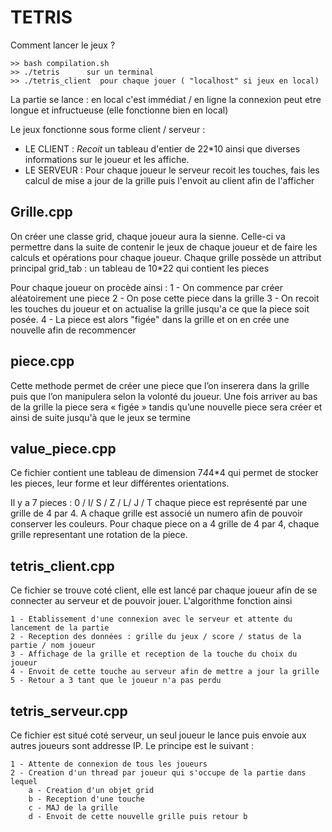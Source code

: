# TETRIS

Comment lancer le jeux ? 

	>> bash compilation.sh 
	>> ./tetris      sur un terminal
	>> ./tetris_client  pour chaque jouer ( "localhost" si jeux en local)

La partie se lance : en local c'est immédiat /  en ligne la connexion peut etre longue et infructueuse (elle fonctionne bien en local)


Le jeux fonctionne sous forme client / serveur : 
<ul>
 <li> LE CLIENT : <i> Recoit </i> un tableau d'entier de 22*10 ainsi que diverses informations sur le joueur et les affiche. </li>
 <li>  LE SERVEUR : Pour chaque joueur le serveur recoit les touches, fais les calcul de mise a jour de la grille puis l'envoit au client afin de l'afficher </li>
</ul>
	





## Grille.cpp

On créer une classe grid, chaque joueur aura la sienne. Celle-ci va permettre dans la suite de contenir le jeux de chaque joueur et de faire les calculs et opérations pour chaque joueur. Chaque grille possède un attribut principal grid_tab : un tableau de 10*22 qui contient les pieces

Pour chaque joueur on procède ainsi : 
	1 -  On commence par créer aléatoirement une piece 
	2 -  On pose cette piece dans la grille 
	3 -  On recoit les touches du joueur et on actualise la grille jusqu'a ce que la piece soit posée. 
	4 - La piece est alors "figée" dans la grille et on en crée une nouvelle afin de recommencer 




## piece.cpp

Cette methode permet de créer une piece que l’on inserera dans la grille puis que l’on manipulera selon la volonté du joueur. Une fois arriver au bas de la grille la piece sera « figée » tandis qu’une nouvelle piece sera créer et ainsi de suite jusqu'à que le jeux se termine

 

## value_piece.cpp

Ce fichier contient une tableau de dimension 7*4*4*4 qui permet de stocker les pieces, leur forme et leur différentes orientations.

Il y a 7 pieces : 0 / I/ S / Z / L/ J / T  chaque piece est représenté par une grille de 4 par 4. A chaque grille est associé un numero afin de pouvoir conserver les couleurs. Pour chaque piece on a 4 grille de 4 par 4, chaque grille representant une rotation de la piece. 


## tetris_client.cpp 

Ce fichier se trouve coté client, elle est lancé par chaque joueur afin de se connecter au serveur et de pouvoir jouer. L'algorithme fonction ainsi 

	1 - Etablissement d'une connexion avec le serveur et attente du lancement de la partie 
	2 - Reception des données : grille du jeux / score / status de la partie / nom joueur 
	3 - Affichage de la grille et reception de la touche du choix du joueur 
	4 - Envoit de cette touche au serveur afin de mettre a jour la grille 
	5 - Retour a 3 tant que le joueur n'a pas perdu 

## tetris_serveur.cpp 

Ce fichier est situé coté serveur, un seul joueur le lance puis envoie aux autres joueurs sont addresse IP. Le principe est le suivant : 

	1 - Attente de connexion de tous les joueurs
	2 - Creation d'un thread par joueur qui s'occupe de la partie dans lequel 
		a - Creation d'un objet grid
		b - Reception d'une touche
		c - MAJ de la grille 
		d - Envoit de cette nouvelle grille puis retour b 

